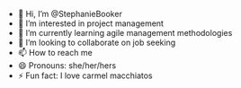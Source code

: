 - 👋 Hi, I’m @StephanieBooker
- 👀 I’m interested in project management 
- 🌱 I’m currently learning agile management methodologies 
- 💞️ I’m looking to collaborate on job seeking
- 📫 How to reach me 
- 😄 Pronouns: she/her/hers
- ⚡ Fun fact: I love carmel macchiatos

<!---
StephanieBooker/StephanieBooker is a ✨ special ✨ repository because its `README.md` (this file) appears on your GitHub profile.
You can click the Preview link to take a look at your changes.
--->
